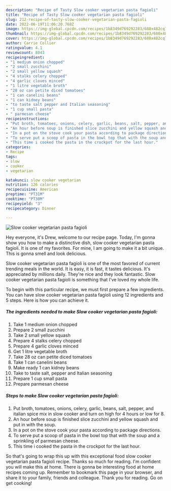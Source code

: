 ```yaml
---
description: "Recipe of Tasty Slow cooker vegetarian pasta fagioli"
title: "Recipe of Tasty Slow cooker vegetarian pasta fagioli"
slug: 212-recipe-of-tasty-slow-cooker-vegetarian-pasta-fagioli
date: 2022-06-19T11:06:20.768Z
image: https://img-global.cpcdn.com/recipes/1b8349d769292283/680x482cq70/slow-cooker-vegetarian-pasta-fagioli-recipe-main-photo.jpg
thumbnail: https://img-global.cpcdn.com/recipes/1b8349d769292283/680x482cq70/slow-cooker-vegetarian-pasta-fagioli-recipe-main-photo.jpg
cover: https://img-global.cpcdn.com/recipes/1b8349d769292283/680x482cq70/slow-cooker-vegetarian-pasta-fagioli-recipe-main-photo.jpg
author: Carrie Collier
ratingvalue: 4.1
reviewcount: 8043
recipeingredient:
- "1 medium onion chopped"
- "2 small zucchini"
- "2 small yellow squash"
- "4 stalks celery chopped"
- "4 garlic cloves minced"
- "1 litre vegetable broth"
- "28 oz can petite diced tomatoes"
- "1 can canelini beans"
- "1 can kidney beans"
- "to taste salt pepper and Italian seasoning"
- "1 cup small pasta"
- " parmesan cheese"
recipeinstructions:
- "Put broth, tomatoes, onions, celery, garlic, beans, salt, pepper, and italian spice mix in slow cooker and turn on high for 4 hours or low for 8."
- "An hour before soup is finished slice zucchini and yellow squash and put in with the soup."
- "In a pot on the stove cook your pasta according to package directions."
- "To serve put a scoop of pasta in the bowl top that with the soup and a sprinkling of parmesan cheese."
- "This time i cooked the pasta in the crockpot for the last hour."
categories:
- Recipe
tags:
- slow
- cooker
- vegetarian

katakunci: slow cooker vegetarian 
nutrition: 126 calories
recipecuisine: American
preptime: "PT31M"
cooktime: "PT30M"
recipeyield: "3"
recipecategory: Dinner

---
```



![Slow cooker vegetarian pasta fagioli](https://img-global.cpcdn.com/recipes/1b8349d769292283/680x482cq70/slow-cooker-vegetarian-pasta-fagioli-recipe-main-photo.jpg)

Hey everyone, it's Drew, welcome to our recipe page. Today, I'm gonna show you how to make a distinctive dish, slow cooker vegetarian pasta fagioli. It is one of my favorites. For mine, I am going to make it a bit unique. This is gonna smell and look delicious.

Slow cooker vegetarian pasta fagioli is one of the most favored of current trending meals in the world. It is easy, it is fast, it tastes delicious. It's appreciated by millions daily. They're nice and they look fantastic. Slow cooker vegetarian pasta fagioli is something that I've loved my whole life.




To begin with this particular recipe, we must first prepare a few ingredients. You can have slow cooker vegetarian pasta fagioli using 12 ingredients and 5 steps. Here is how you can achieve it.

<!--inarticleads1-->

##### The ingredients needed to make Slow cooker vegetarian pasta fagioli:

1. Take 1 medium onion chopped
1. Prepare 2 small zucchini
1. Take 2 small yellow squash
1. Prepare 4 stalks celery chopped
1. Prepare 4 garlic cloves minced
1. Get 1 litre vegetable broth
1. Take 28 oz can petite diced tomatoes
1. Take 1 can canelini beans
1. Make ready 1 can kidney beans
1. Take to taste salt, pepper and Italian seasoning
1. Prepare 1 cup small pasta
1. Prepare  parmesan cheese




<!--inarticleads2-->

##### Steps to make Slow cooker vegetarian pasta fagioli:

1. Put broth, tomatoes, onions, celery, garlic, beans, salt, pepper, and italian spice mix in slow cooker and turn on high for 4 hours or low for 8.
1. An hour before soup is finished slice zucchini and yellow squash and put in with the soup.
1. In a pot on the stove cook your pasta according to package directions.
1. To serve put a scoop of pasta in the bowl top that with the soup and a sprinkling of parmesan cheese.
1. This time i cooked the pasta in the crockpot for the last hour.




So that's going to wrap this up with this exceptional food slow cooker vegetarian pasta fagioli recipe. Thanks so much for reading. I'm confident you will make this at home. There is gonna be interesting food at home recipes coming up. Remember to bookmark this page in your browser, and share it to your family, friends and colleague. Thank you for reading. Go on get cooking!
